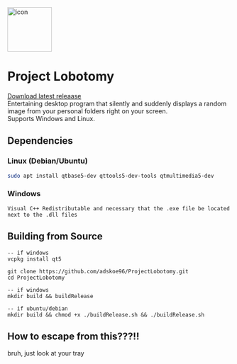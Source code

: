 <img src="https://github.com/user-attachments/assets/e53b5fe8-993c-42d7-80e2-f91ce0498316" style="width:100px; height:auto;" alt="icon" />
  
# Project Lobotomy

[Download latest releaase](https://github.com/adskoe96/ProjectLobotomy/releases)  
Entertaining desktop program that silently and suddenly displays a random image from your personal folders right on your screen.  
Supports Windows and Linux.

## Dependencies

### Linux (Debian/Ubuntu)
```bash
sudo apt install qtbase5-dev qttools5-dev-tools qtmultimedia5-dev
```

### Windows
```
Visual C++ Redistributable and necessary that the .exe file be located next to the .dll files
```

## Building from Source

```
-- if windows
vcpkg install qt5

git clone https://github.com/adskoe96/ProjectLobotomy.git
cd ProjectLobotomy

-- if windows
mkdir build && buildRelease

-- if ubuntu/debian
mkdir build && chmod +x ./buildRelease.sh && ./buildRelease.sh
```

## How to escape from this???!!
bruh, just look at your tray
